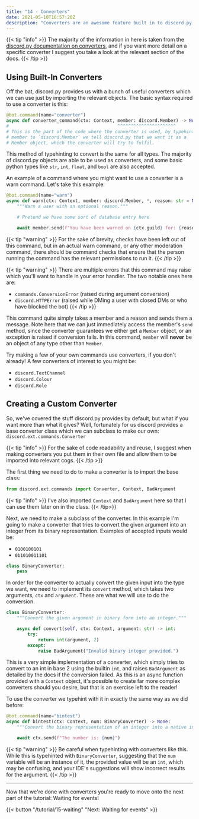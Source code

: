 ```yaml
---
title: "14 - Converters"
date: 2021-05-10T16:57:20Z
description: "Converters are an awesome feature built in to discord.py which allow you to typehint a command argument to have the value automatically converted to that type. This part will teach you about converters, their use, and how you can make your own!"
---
```


{{< tip "info" >}}
The majority of the information in here is taken from the [discord.py documentation on converters](https://discordpy.readthedocs.io/en/stable/ext/commands/api.html#converters), and if you want more detail on a specific converter I suggest you take a look at the relevant section of the docs.
{{< /tip >}}

## Using Built-In Converters

Off the bat, discord.py provides us with a bunch of useful converters which we can use just by importing the relevant objects. The basic syntax required to use a converter is this:

```py
@bot.command(name="converter")
async def converter_command(ctx: Context, member: discord.Member) -> None:
#                                         ^^^^^^^^^^^^^^^^^^^^^^
# This is the part of the code where the converter is used, by typehinting
# member to `discord.Member` we tell discord.py that we want it as a
# Member object, which the converter will try to fulfil.
```

This method of typehinting to convert is the same for all types. The majority of discord.py objects are able to be used as converters, and some basic python types like `str`, `int`, `float`, and `bool` are also accepted.

An example of a command where you might want to use a converter is a warn command. Let's take this example:

```py
@bot.command(name="warn")
async def warn(ctx: Context, member: discord.Member, *, reason: str = None) -> None:
    """Warn a user with an optional reason."""

    # Pretend we have some sort of database entry here

    await member.send(f"You have been warned on {ctx.guild} for: {reason or 'No reason given.'}")
```

{{< tip "warning" >}}
For the sake of brevity, checks have been left out of this command, but in an actual warn command, or any other moderation command, there should be command checks that ensure that the person running the command has the relevant permissions to run it.
{{< /tip >}}

{{< tip "warning" >}}
There are multiple errors that this command may raise which you'll want to handle in your error handler. The two notable ones here are:
- `commands.ConversionError` (raised during argument conversion)
- `discord.HTTPError` (raised while DMing a user with closed DMs or who have blocked the bot)
{{< /tip >}}

This command quite simply takes a member and a reason and sends them a message. Note here that we can just immediately access the member's `send` method, since the converter guarantees we either get a `Member` object, or an exception is raised if conversion fails. In this command, `member` will **never** be an object of any type other than `Member`.

Try making a few of your own commands use converters, if you don't already! A few converters of interest to you might be:
- `discord.TextChannel`
- `discord.Colour`
- `discord.Role`

## Creating a Custom Converter

So, we've covered the stuff discord.py provides by default, but what if you want more than what it gives? Well, fortunately for us discord provides a base converter class which we can subclass to make our own: `discord.ext.commands.Converter`

{{< tip "info" >}}
For the sake of code readability and reuse, I suggest when making converters you put them in their own file and allow them to be imported into relevant cogs.
{{< /tip >}}

The first thing we need to do to make a converter is to import the base class:

```py
from discord.ext.commands import Converter, Context, BadArgument
```

{{< tip "info" >}}
I've also imported `Context` and `BadArgument` here so that I can use them later on in the class.
{{< /tip>}}

Next, we need to make a subclass of the converter. In this example I'm going to make a converter that tries to convert the given argument into an integer from its binary representation. Examples of accepted inputs would be:
- `0100100101`
- `0b1010011101`

```py
class BinaryConverter:
    pass
```

In order for the converter to actually convert the given input into the type we want, we need to implement its `convert` method, which takes two arguments, `ctx` and `argument`. These are what we will use to do the conversion.

```py
class BinaryConverter:
    """Convert the given argument in binary form into an integer."""

    async def convert(self, ctx: Context, argument: str) -> int:
        try:
            return int(argument, 2)
        except:
            raise BadArgument("Invalid binary integer provided.")
```

This is a very simple implementation of a converter, which simply tries to convert to an int in base 2 using the builtin `int`, and raises `BadArgument` as detailed by the docs if the conversion failed. As this is an async function provided with a `Context` object, it's possible to create far more complex converters should you desire, but that is an exercise left to the reader!

To use the converter we typehint with it in exactly the same way as we did before:

```py
@bot.command(name="bintest")
async def bintest(ctx: Context, num: BinaryConverter) -> None:
    """Convert the binary representation of an integer into a native integer."""

    await ctx.send(f"The number is: {num}")
```

{{< tip "warning" >}}
Be careful when typehinting with converters like this. While this is typehinted with `BinaryConverter`, suggesting that the `num` variable will be an instance of it, the provided value will be an `int`, which may be confusing, and your IDE's suggestions will show incorrect results for the argument.
{{< /tip >}}

---

Now that we're done with converters you're ready to move onto the next part of the tutorial: Waiting for events!

{{< button "/tutorial/15-waiting" "Next: Waiting for events" >}}
